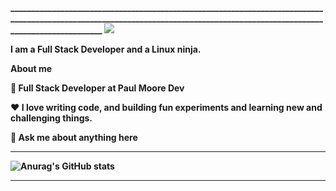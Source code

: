 <b>____________________________________________________________________________________________________________________________________________________________________________<b/>
<img src="https://i.pinimg.com/originals/c8/26/2c/c8262c1c2fd50264f174b92203a2d18b.jpg">
  
I am a Full Stack Developer and a Linux ninja. 

About me

💼 Full Stack Developer at Paul Moore Dev

❤️ I love writing code, and building fun experiments and learning new and challenging things.

💬 Ask me about anything here

___________________________________________________________________________________________________________________________________________________________________________________
![Anurag's GitHub stats](https://github-readme-stats.vercel.app/api?username=paulmooredev&show_icons=true&theme=onedark)
___________________________________________________________________________________________________________________________________________________________________________________

<div>
  
  <d/>



<!---
paulmooredev/paulmooredev is a ✨ special ✨ repository because its `README.md` (this file) appears on your GitHub profile.
You can click the Preview link to take a look at your changes.
--->

